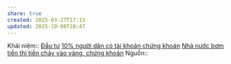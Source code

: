 ```yaml
---
share: true
created: 2025-03-27T17:13
updated: 2025-10-08T10:47
---
```

Khái niệm:: [Đầu tư](../../../../%E2%9A%A1Hi%E1%BB%83u%20bi%E1%BA%BFt%20s%C3%A2u/%CE%9E%20Kh%C3%A1i%20ni%E1%BB%87m/%C4%90%E1%BA%A7u%20t%C6%B0.md)
[10% người dân có tài khoản chứng khoán](../../../../%E2%9A%A1Hi%E1%BB%83u%20bi%E1%BA%BFt%20s%C3%A2u/Ng%C3%A0nh%20ngh%E1%BB%81%20c%E1%BB%A5%20th%E1%BB%83/T%C3%A0i%20ch%C3%ADnh/Ch%E1%BB%A9ng%20kho%C3%A1n/10%25%20ng%C6%B0%E1%BB%9Di%20d%C3%A2n%20c%C3%B3%20t%C3%A0i%20kho%E1%BA%A3n%20ch%E1%BB%A9ng%20kho%C3%A1n.md)
[Nhà nước bơm tiền thì tiền chảy vào vàng, chứng khoán](../../../../%E2%9A%A1Hi%E1%BB%83u%20bi%E1%BA%BFt%20s%C3%A2u/N%E1%BB%81n%20kinh%20t%E1%BA%BF%20h%C3%A0ng%20ho%C3%A1/Ch%C3%ADnh%20s%C3%A1ch%20nh%C3%A0%20n%C6%B0%E1%BB%9Bc,%20kinh%20t%E1%BA%BF%20v%C4%A9%20m%C3%B4,%20to%C3%A0n%20c%E1%BA%A7u%20ho%C3%A1,%20kinh%20t%E1%BA%BF%20%C4%91%E1%BB%8Ba%20ch%C3%ADnh%20tr%E1%BB%8B/Ch%C3%ADnh%20s%C3%A1ch%20nh%C3%A0%20n%C6%B0%E1%BB%9Bc/Nh%C3%A0%20n%C6%B0%E1%BB%9Bc%20b%C6%A1m%20ti%E1%BB%81n%20th%C3%AC%20ti%E1%BB%81n%20ch%E1%BA%A3y%20v%C3%A0o%20v%C3%A0ng,%20ch%E1%BB%A9ng%20kho%C3%A1n.md)
Nguồn:: 